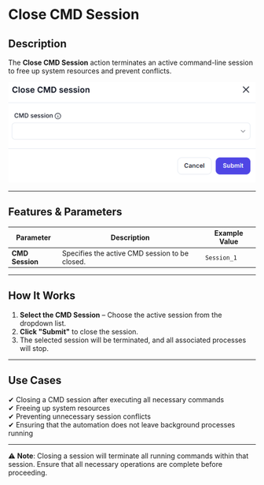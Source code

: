 # **Close CMD Session**

## Description

The **Close CMD Session** action terminates an active command-line session to free up system resources and prevent conflicts.

![alt text](close-cmd-session-1.png)

---

## **Features & Parameters**

| Parameter | Description | Example Value |
|-----------|------------|---------------|
| **CMD Session** | Specifies the active CMD session to be closed. | `Session_1` |

---

## **How It Works**

1. **Select the CMD Session** – Choose the active session from the dropdown list.
2. **Click "Submit"** to close the session.
3. The selected session will be terminated, and all associated processes will stop.

---

## **Use Cases**

✔ Closing a CMD session after executing all necessary commands  
✔ Freeing up system resources  
✔ Preventing unnecessary session conflicts  
✔ Ensuring that the automation does not leave background processes running  

---

⚠ **Note**: Closing a session will terminate all running commands within that session. Ensure that all necessary operations are complete before proceeding.
